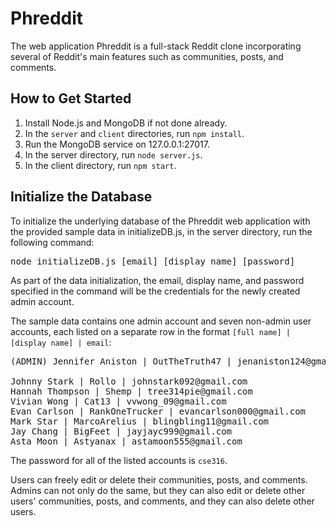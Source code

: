 # Phreddit
The web application Phreddit is a full-stack Reddit clone incorporating several of Reddit's main features such as communities, posts, and comments.

## How to Get Started
1. Install Node.js and MongoDB if not done already.
2. In the `server` and `client` directories, run `npm install`.
3. Run the MongoDB service on 127.0.0.1:27017.
4. In the server directory, run `node server.js`.
5. In the client directory, run `npm start`.

## Initialize the Database
To initialize the underlying database of the Phreddit web application with the  provided sample data in initializeDB.js, in the server directory, run the following command:
<pre>
node initializeDB.js [email] [display name] [password]
</pre>
As part of the data initialization, the email, display name, and password specified in the command will be the credentials for the newly created admin account. 

The sample data contains one admin account and seven non-admin user accounts, each listed on a separate row in the format `[full name] | [display name] | email`:
<pre>
(ADMIN) Jennifer Aniston | OutTheTruth47 | jenaniston124@gmail.com

Johnny Stark | Rollo | johnstark092@gmail.com
Hannah Thompson | Shemp | tree314pie@gmail.com
Vivian Wong | Cat13 | vvwong_09@gmail.com
Evan Carlson | RankOneTrucker | evancarlson000@gmail.com
Mark Star | MarcoArelius | blingbling11@gmail.com
Jay Chang | BigFeet | jayjayc999@gmail.com
Asta Moon | Astyanax | astamoon555@gmail.com
</pre>
The password for all of the listed accounts is `cse316`.

Users can freely edit or delete their communities, posts, and comments. Admins can not only do the same, but they can also edit or delete other users' communities, posts, and comments, and they can also delete other users.
